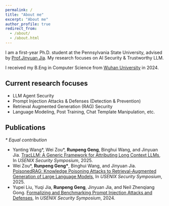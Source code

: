 ```yaml
---
permalink: /
title: "About me"
excerpt: "About me"
author_profile: true
redirect_from: 
  - /about/
  - /about.html
---
```


I am a first-year Ph.D. student at the Pennsylvania State University, advised by [Prof.Jinyuan Jia](https://jinyuan-jia.github.io/). My research focuses on AI Security & Trustworthy LLM.

I received my B.Eng in Computer Science from [Wuhan University](https://www.whu.edu.cn/) in 2024.



## Current research focuses
* LLM Agent Security
* Prompt Injection Attacks & Defenses (Detection & Prevention)
* Retrieval Augmented Generation (RAG) Security
* Language Modeling, Post Training, Chat Template Manipulation, etc.



## Publications

*\* Equal contribution*
* Yanting Wang\*, Wei Zou\*, **Runpeng Geng**,  Binghui Wang, and Jinyuan Jia. [TracLLM: A Generic Framework for Attributing Long Context LLMs](https://arxiv.org/pdf/2506.04202), In *USENIX Security Symposium*, 2025.
* Wei Zou\*, **Runpeng Geng\***, Binghui Wang, and Jinyuan Jia. [PoisonedRAG: Knowledge Poisoning Attacks to Retrieval-Augmented Generation of Large Language Models](https://arxiv.org/abs/2402.07867), In *USENIX Security Symposium*, 2025.
* Yupei Liu, Yuqi Jia, **Runpeng Geng**, Jinyuan Jia, and Neil Zhenqiang Gong. [Formalizing and Benchmarking Prompt Injection Attacks and Defenses](https://arxiv.org/abs/2310.12815), In *USENIX Security Symposium*, 2024.



